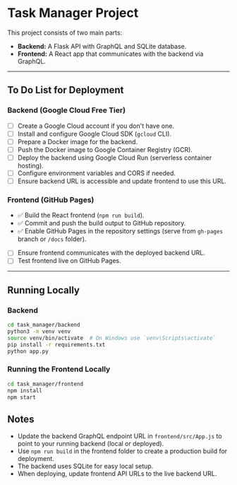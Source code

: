 # Task Manager Project

This project consists of two main parts:

- **Backend:** A Flask API with GraphQL and SQLite database.
- **Frontend:** A React app that communicates with the backend via GraphQL.

---

## To Do List for Deployment

### Backend (Google Cloud Free Tier)
- [ ] Create a Google Cloud account if you don't have one.
- [ ] Install and configure Google Cloud SDK (`gcloud` CLI).
- [ ] Prepare a Docker image for the backend.
- [ ] Push the Docker image to Google Container Registry (GCR).
- [ ] Deploy the backend using Google Cloud Run (serverless container hosting).
- [ ] Configure environment variables and CORS if needed.
- [ ] Ensure backend URL is accessible and update frontend to use this URL.

### Frontend (GitHub Pages)
- ✅ Build the React frontend (`npm run build`).
- ✅ Commit and push the build output to GitHub repository.
- ✅ Enable GitHub Pages in the repository settings (serve from `gh-pages` branch or `/docs` folder).
- [ ] Ensure frontend communicates with the deployed backend URL.
- [ ] Test frontend live on GitHub Pages.

---

## Running Locally

### Backend
```bash
cd task_manager/backend
python3 -m venv venv
source venv/bin/activate  # On Windows use `venv\Scripts\activate`
pip install -r requirements.txt
python app.py
```

### Running the Frontend Locally
```bash
cd task_manager/frontend
npm install
npm start
```

## Notes

- Update the backend GraphQL endpoint URL in `frontend/src/App.js` to point to your running backend (local or deployed).
- Use `npm run build` in the frontend folder to create a production build for deployment.
- The backend uses SQLite for easy local setup.
- When deploying, update frontend API URLs to the live backend URL.


